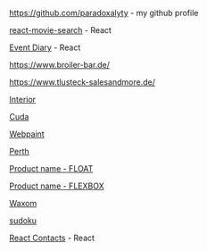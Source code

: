 <a href="https://github.com/paradoxalyty">https://github.com/paradoxalyty</a> - my github profile

<a href="https://paradoxalyty.github.io/react-movie-search/">react-movie-search</a> - React

<a href="https://paradoxalyty.github.io/event-diary/">Event Diary</a> - React

<a href="https://www.broiler-bar.de/">https://www.broiler-bar.de/</a>

<a href="https://www.tlusteck-salesandmore.de/">https://www.tlusteck-salesandmore.de/</a>

<a href="https://paradoxalyty.github.io/interior/">Interior</a>

<a href="https://paradoxalyty.github.io/cuda/">Cuda</a>

<a href="https://paradoxalyty.github.io/webpaint/">Webpaint</a>

<a href="https://paradoxalyty.github.io/perth/">Perth</a>

<a href="https://paradoxalyty.github.io/product_name-FLOAT/">Product name - FLOAT</a>

<a href="https://paradoxalyty.github.io/product_name-FLEXBOX/">Product name - FLEXBOX</a>

<a href="https://paradoxalyty.github.io/waxom/">Waxom</a>

<a href = "https://paradoxalyty.github.io/sudoku/">sudoku</a>

<a href="https://paradoxalyty.github.io/react-contacts/">React Contacts</a> - React
